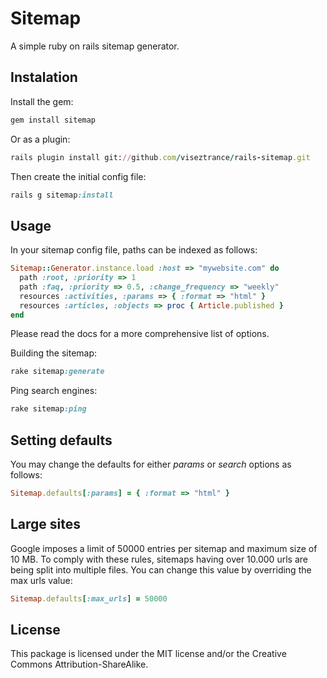# Sitemap

A simple ruby on rails sitemap generator.

## Instalation

Install the gem:

```ruby
gem install sitemap
```

Or as a plugin:

```ruby
rails plugin install git://github.com/viseztrance/rails-sitemap.git
```

Then create the initial config file:

```ruby
rails g sitemap:install
```

## Usage

In your sitemap config file, paths can be indexed as follows:

```ruby
Sitemap::Generator.instance.load :host => "mywebsite.com" do
  path :root, :priority => 1
  path :faq, :priority => 0.5, :change_frequency => "weekly"
  resources :activities, :params => { :format => "html" }
  resources :articles, :objects => proc { Article.published }
end
```

Please read the docs for a more comprehensive list of options.

Building the sitemap:

```ruby
rake sitemap:generate
```

Ping search engines:

```ruby
rake sitemap:ping
```

## Setting defaults

You may change the defaults for either *params* or *search* options as follows:

```ruby
Sitemap.defaults[:params] = { :format => "html" }
```

## Large sites

Google imposes a limit of 50000 entries per sitemap and maximum size of 10 MB. To comply with these rules,
sitemaps having over 10.000 urls are being split into multiple files. You can change this value by overriding the max urls value:

```ruby
Sitemap.defaults[:max_urls] = 50000
```

## License

This package is licensed under the MIT license and/or the Creative
Commons Attribution-ShareAlike.